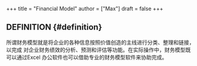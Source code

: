 +++
title = "Financial Model"
author = ["Max"]
draft = false
+++

## DEFINITION {#definition}

所谓财务模型就是将企业的各种信息按照价值创造的主线进行分类、整理和链接，以完成
对企业财务绩效的分析、预测和评估等功能。在实际操作中，财务模型既可以通过Excel
办公软件也可以借助专业的财务模型软件来协助完成。
